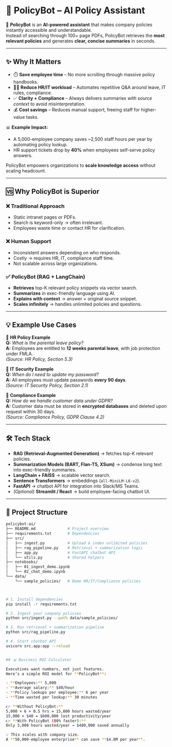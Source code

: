 # 📘 PolicyBot – AI Policy Assistant

🚀 **PolicyBot** is an **AI-powered assistant** that makes company policies instantly accessible and understandable.  
Instead of searching through 100+ page PDFs, PolicyBot retrieves the **most relevant policies** and generates **clear, concise summaries** in seconds.  

---

## ✨ Why It Matters
- ⏱️ **Save employee time** – No more scrolling through massive policy handbooks.  
- 👩‍💼 **Reduce HR/IT workload** – Automates repetitive Q&A around leave, IT rules, compliance.  
- ✅ **Clarity + Compliance** – Always delivers summaries *with source context* to avoid misinterpretation.  
- 💰 **Cost savings** – Reduces manual support, freeing staff for higher-value tasks.  

📊 **Example Impact:**  
- A 5,000-employee company saves ~2,500 staff hours per year by automating policy lookup.  
- HR support tickets drop by **40%** when employees self-serve policy answers.  

PolicyBot empowers organizations to **scale knowledge access** without scaling headcount.  

---

## 🆚 Why PolicyBot is Superior
### ❌ Traditional Approach
- Static intranet pages or PDFs.  
- Search is keyword-only → often irrelevant.  
- Employees waste time or contact HR for clarification.  

### ❌ Human Support
- Inconsistent answers depending on who responds.  
- Costly → requires HR, IT, compliance staff time.  
- Not scalable across large organizations.  

### ✅ PolicyBot (RAG + LangChain)
- **Retrieves** top-K relevant policy snippets via vector search.  
- **Summarizes** in exec-friendly language using AI.  
- **Explains with context** → answer + original source snippet.  
- **Scales infinitely** → handles unlimited policies and questions.  

---

## 💡 Example Use Cases

🔹 **HR Policy Example**  
**Q:** *What is the parental leave policy?*  
**A:** Employees are entitled to **12 weeks parental leave**, with job protection under FMLA.  
*(Source: HR Policy, Section 5.3)*  

🔹 **IT Security Example**  
**Q:** *When do I need to update my password?*  
**A:** All employees must update passwords **every 90 days**.  
*(Source: IT Security Policy, Section 2.1)*  

🔹 **Compliance Example**  
**Q:** *How do we handle customer data under GDPR?*  
**A:** Customer data must be stored in **encrypted databases** and deleted upon request within 30 days.  
*(Source: Compliance Policy, GDPR Clause 4.2)*  

---

## 🛠️ Tech Stack
- **RAG (Retrieval-Augmented Generation)** → fetches top-K relevant policies.  
- **Summarization Models (BART, Flan-T5, XSum)** → condense long text into exec-friendly summaries.  
- **LangChain + FAISS** → scalable vector search.  
- **Sentence Transformers** → embeddings (`all-MiniLM-L6-v2`).  
- **FastAPI** → chatbot API for integration into Slack/MS Teams.  
- *(Optional)* **Streamlit / React** → build employee-facing chatbot UI.  

---

## 📂 Project Structure
```bash
policybot-ai/
├── README.md              # Project overview
├── requirements.txt       # Dependencies
├── src/
│   ├── ingest.py          # Upload & index unlimited policies
│   ├── rag_pipeline.py    # Retrieval + summarization logic
│   ├── app.py             # FastAPI chatbot API
│   └── utils.py           # Shared helpers
├── notebooks/
│   ├── 01_ingest_demo.ipynb
│   └── 02_chat_demo.ipynb
└── data/
    └── sample_policies/   # Demo HR/IT/Compliance policies



# 1. Install dependencies
pip install -r requirements.txt

# 2. Ingest your company policies
python src/ingest.py --path data/sample_policies/

# 3. Run retrieval + summarization pipeline
python src/rag_pipeline.py

# 4. Start chatbot API
uvicorn src.app:app --reload


## 📊 Business ROI Calculator

Executives want numbers, not just features.  
Here’s a simple ROI model for **PolicyBot**:

- **Employees:** 5,000  
- **Average salary:** $40/hour  
- **Policy lookups per employee:** 6 per year  
- **Time wasted per lookup:** 30 minutes  

👉 **Without PolicyBot:**  
5,000 × 6 × 0.5 hrs = 15,000 hours wasted/year
15,000 × $40 = $600,000 lost productivity/year
👉 **With PolicyBot (80% faster):**  
Only 3,000 hours wasted/year → $480,000 saved annually

💡 This scales with company size.  
A **50,000-employee enterprise** can save **$4.8M per year**.  

